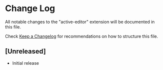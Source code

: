 # Change Log

All notable changes to the "active-editor" extension will be documented in this file.

Check [Keep a Changelog](http://keepachangelog.com/) for recommendations on how to structure this file.

## [Unreleased]

- Initial release
